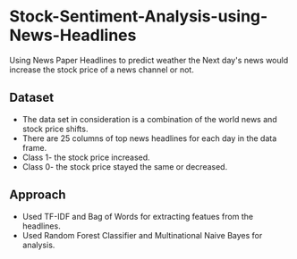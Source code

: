 # Stock-Sentiment-Analysis-using-News-Headlines
Using News Paper Headlines to predict weather the Next day's news would increase the stock price of a news channel or not.

## Dataset
- The data set in consideration is a combination of the world news and stock price shifts.
- There are 25 columns of top news headlines for each day in the data frame.
- Class 1- the stock price increased.
- Class 0- the stock price stayed the same or decreased.

## Approach
- Used TF-IDF and Bag of Words for extracting featues from the headlines.
- Used Random Forest Classifier and Multinational Naive Bayes for analysis.
